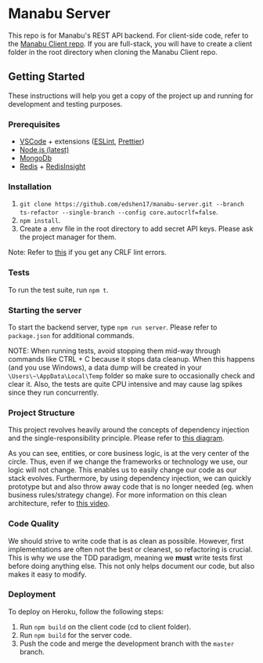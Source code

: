 # Manabu Server
This repo is for Manabu's REST API backend. For client-side code, refer to the [Manabu Client repo](https://github.com/edshen17/manabu-client.git). If you are full-stack, you will have to create a client folder in the root directory when cloning the Manabu Client repo.

## Getting Started

These instructions will help you get a copy of the project up and running for development and testing purposes. 

### Prerequisites

* [VSCode](https://code.visualstudio.com/download) + extensions ([ESLint](https://marketplace.visualstudio.com/items?itemName=dbaeumer.vscode-eslint), [Prettier](https://marketplace.visualstudio.com/items?itemName=esbenp.prettier-vscode))
* [Node.js (latest)](https://nodejs.org/en/download/)
* [MongoDb](https://www.mongodb.com/try/download/community)
* [Redis](https://redis.io/download) + [RedisInsight](https://redis.com/redis-enterprise/redis-insight/)

### Installation
1. `git clone https://github.com/edshen17/manabu-server.git --branch ts-refactor --single-branch --config core.autocrlf=false`.
2. `npm install`.
3. Create a .env file in the root directory to add secret API keys. Please ask the project manager for them.

Note: Refer to [this](https://stackoverflow.com/a/33424884) if you get any CRLF lint errors.

### Tests
To run the test suite, run `npm t`.

### Starting the server
To start the backend server, type `npm run server`. Please refer to `package.json` for additional commands.

NOTE: 
When running tests, avoid stopping them mid-way through commands like CTRL + C because it stops data cleanup. When this happens (and you use Windows), a data dump will be created in your `\Users\~\AppData\Local\Temp` folder so make sure to occasionally check and clear it. Also, the tests are quite CPU intensive and may cause lag spikes since they run concurrently.

### Project Structure
This project revolves heavily around the concepts of dependency injection and the single-responsibility principle. Please refer to [this diagram](https://blog.cleancoder.com/uncle-bob/images/2012-08-13-the-clean-architecture/CleanArchitecture.jpg).

As you can see, entities, or core business logic, is at the very center of the circle. Thus, even if we change the frameworks or technology we use, our logic will not change. This enables us to easily change our code as our stack evolves. Furthermore, by using dependency injection, we can quickly prototype but and also throw away code that is no longer needed (eg. when business rules/strategy change). For more information on this clean architecture, refer to [this video](https://www.youtube.com/watch?v=fy6-LSE_zjI).

### Code Quality
We should strive to write code that is as clean as possible. However, first implementations are often not the best or cleanest, so refactoring is crucial. This is why we use the TDD paradigm, meaning we **must** write tests first before doing anything else. This not only helps document our code, but also makes it easy to modify.

### Deployment
To deploy on Heroku, follow the following steps:
1. Run `npm build` on the client code (cd to client folder).
2. Run `npm build` for the server code.
3. Push the code and merge the development branch with the `master` branch.
